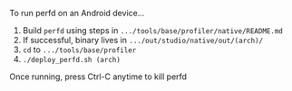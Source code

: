 To run perfd on an Android device...

1. Build `perfd` using steps in `.../tools/base/profiler/native/README.md`
1. If successful, binary lives in `.../out/studio/native/out/(arch)/`
1. `cd` to `.../tools/base/profiler`
1. `./deploy_perfd.sh (arch)`

Once running, press Ctrl-C anytime to kill perfd

